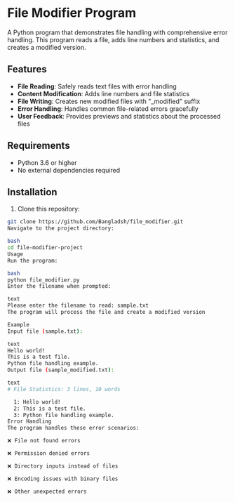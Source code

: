 # File Modifier Program

A Python program that demonstrates file handling with comprehensive error handling. This program reads a file, adds line numbers and statistics, and creates a modified version.

## Features

- **File Reading**: Safely reads text files with error handling
- **Content Modification**: Adds line numbers and file statistics
- **File Writing**: Creates new modified files with "_modified" suffix
- **Error Handling**: Handles common file-related errors gracefully
- **User Feedback**: Provides previews and statistics about the processed files

## Requirements

- Python 3.6 or higher
- No external dependencies required

## Installation

1. Clone this repository:
```bash
git clone https://github.com/Bangladsh/file_modifier.git
Navigate to the project directory:

bash
cd file-modifier-project
Usage
Run the program:

bash
python file_modifier.py
Enter the filename when prompted:

text
Please enter the filename to read: sample.txt
The program will process the file and create a modified version

Example
Input file (sample.txt):

text
Hello world!
This is a test file.
Python file handling example.
Output file (sample_modified.txt):

text
# File Statistics: 3 lines, 10 words

  1: Hello world!
  2: This is a test file.
  3: Python file handling example.
Error Handling
The program handles these error scenarios:

❌ File not found errors

❌ Permission denied errors

❌ Directory inputs instead of files

❌ Encoding issues with binary files

❌ Other unexpected errors
